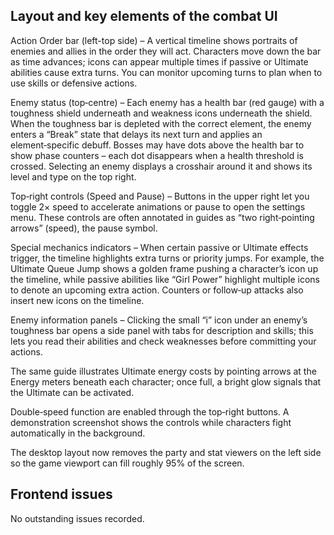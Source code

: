 ## Layout and key elements of the combat UI

Action Order bar (left-top side) – A vertical timeline shows portraits of enemies and allies in the order they will act.  Characters move down the bar as time advances; icons can appear multiple times if passive or Ultimate abilities cause extra turns.  You can monitor upcoming turns to plan when to use skills or defensive actions.

Enemy status (top‑centre) – Each enemy has a health bar (red gauge) with a toughness shield underneath and weakness icons underneath the shield.  When the toughness bar is depleted with the correct element, the enemy enters a “Break” state that delays its next turn and applies an element‑specific debuff.  Bosses may have dots above the health bar to show phase counters – each dot disappears when a health threshold is crossed.  Selecting an enemy displays a crosshair around it and shows its level and type on the top right.

Top‑right controls (Speed and Pause) – Buttons in the upper right let you toggle 2× speed to accelerate animations or pause to open the settings menu.  These controls are often annotated in guides as “two right‑pointing arrows” (speed), the pause symbol.

Special mechanics indicators – When certain passive or Ultimate effects trigger, the timeline highlights extra turns or priority jumps.  For example, the Ultimate Queue Jump shows a golden frame pushing a character’s icon up the timeline, while passive abilities like “Girl Power” highlight multiple icons to denote an upcoming extra action.  Counters or follow‑up attacks also insert new icons on the timeline.

Enemy information panels – Clicking the small “i” icon under an enemy’s toughness bar opens a side panel with tabs for description and skills; this lets you read their abilities and check weaknesses before committing your actions.

The same guide illustrates Ultimate energy costs by pointing arrows at the Energy meters beneath each character; once full, a bright glow signals that the Ultimate can be activated.

Double‑speed function are enabled through the top‑right buttons.  A demonstration screenshot shows the controls while characters fight automatically in the background.

The desktop layout now removes the party and stat viewers on the left side so the game viewport can fill roughly 95% of the screen.


## Frontend issues
No outstanding issues recorded.
